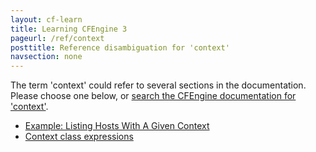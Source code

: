 ```yaml
---
layout: cf-learn
title: Learning CFEngine 3
pageurl: /ref/context
posttitle: Reference disambiguation for 'context'
navsection: none
---
```


The term 'context' could refer to several sections in the documentation. Please choose one below, or
[search the CFEngine documentation for 'context'](http://cfengine.com/docs/latest/search.html?q=context).

- [Example: Listing Hosts With A Given Context](http://cfengine.com/docs/latest/examples-enterprise-api-examples-browsing-host-information.html#example-listing-hosts-with-a-given-context)
- [Context class expressions](http://cfengine.com/docs/latest/guide-writing-and-serving-policy-policy-style.html#context-class-expressions)
